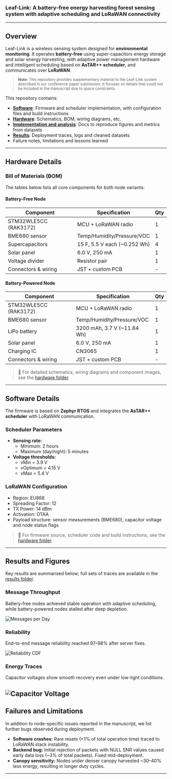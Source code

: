 
### Leaf-Link: A battery-free energy harvesting forest sensing system with adaptive scheduling and LoRaWAN connectivity


<!-- [![Paper](https://img.shields.io/badge/paper-PDF-blue)](LINK_TO_PAPER) -->
<!-- [![DOI](https://zenodo.org/badge/DOI_PLACEHOLDER.svg)](https://doi.org/DOI_PLACEHOLDER) --> 

---

## Overview
Leaf-Link is a wireless sensing system designed for **environmental monitoring**. It operates **battery-free** using super-capacitors energy storage and solar energy harvesting, with adaptive power management hardware  and intelligent scheduling based on **AsTAR++ scheduler**, and communicates over **LoRaWAN**.  

> <sub>**Note:** This repository provides supplementary material to the Leaf-Link system described in our conference paper submission. It focuses on details that could not be included in the manuscript due to space constraints. <sub>

This repository contains:
- [**Software**](software/): Firmware and scheduler implementation, with configuration files and build instructions  
- [**Hardware**](hardware/): Schematics, BOM, wiring diagrams, etc.  
- [**Implementation and analysis**](analysis/): Docs to reproduce figures and metrics from datasets  
- [**Results**](results/): Deployment traces, logs and cleaned datasets
- Failure notes, limitations and lessons learned   
<!-- - 📄 **Paper Link** -->

---

## Hardware Details

### Bill of Materials (BOM)

The tables below lists all core components for both node variants:  

#### Battery-Free Node

| Component              | Specification                  | Qty |
|------------------------|--------------------------------|-----|
| STM32WLE5CC (RAK3172) | MCU + LoRaWAN radio            | 1   | 
| BME680 sensor          | Temp/Humidity/Pressure/VOC     | 1   | 
| Supercapacitors        | 15 F, 5.5 V each (~0.252 Wh)   | 4   |
| Solar panel            | 6.0 V, 250 mA                  | 1   | 
| Voltage divider        | Resistor pair                  | 1   | 
| Connectors & wiring    | JST + custom PCB               | -   |        |

#### Battery-Powered Node

| Component              | Specification                  | Qty | 
|------------------------|--------------------------------|-----|
| STM32WLE5CC (RAK3172) | MCU + LoRaWAN radio            | 1   | 
| BME680 sensor          | Temp/Humidity/Pressure/VOC     | 1   | 
| LiPo battery           | 3200 mAh, 3.7 V (~11.84 Wh)    | 1   | 
| Solar panel            | 6.0 V, 250 mA                  | 1   | 
| Charging IC            | CN3065                         | 1   | 
| Connectors & wiring    | JST + custom PCB               | -   | 

> 🔎 For detailed schematics, wiring diagrams and component images, see the [hardware folder](hardware/).
---

## Software Details

The firmware is based on **Zephyr RTOS** and integrates the **AsTAR++ scheduler** with LoRaWAN communication.

### Scheduler Parameters
- **Sensing rate:**  
  - Minimum: 2 hours  
  - Maximum (day/night): 5 minutes  
- **Voltage thresholds:**  
  - vMin = 3.9 V  
  - vOptimum = 4.15 V  
  - vMax = 5.4 V  

### LoRaWAN Configuration
- Region: EU868  
- Spreading Factor: 12  
- TX Power: 14 dBm  
- Activation: OTAA  
- Payload structure: sensor measurements (BME680), capacitor voltage and node status flags  

> 🔎 For firmware source, scheduler code and build instructions, see the [hardware folder](software/).
---

## Results and Figures

Key results are summarised below; full sets of traces are available in the [results folder](results/).

### Message Throughput
Battery-free nodes achieved stable operation with adaptive scheduling, while battery-powered nodes stalled after deep depletion.  

![Messages per Day](analysis/output/messages_per_day.png)  

### Reliability
End-to-end message reliability reached 97–98% after server fixes.  

![Reliability CDF](analysis/output/reliability_cdf.png)  

### Energy Traces
Capacitor voltages show smooth recovery even under low-light conditions.  

![Capacitor Voltage](analysis/output/cap_voltage.png) 
---

## Failures and Limitations

In addition to node-specific issues reported in the manuscript, we list further bugs observed during deployment.

- **Software crashes:** Rare resets (<1% of total operation time) traced to LoRaWAN stack instability.  
- **Backend bug:** Initial rejection of packets with NULL SNR values caused early data loss (~3% of total packets). Fixed mid-deployment.    
- **Canopy sensitivity:** Nodes under denser canopy harvested ~30–40% less energy, resulting in longer duty cycles.   

---




